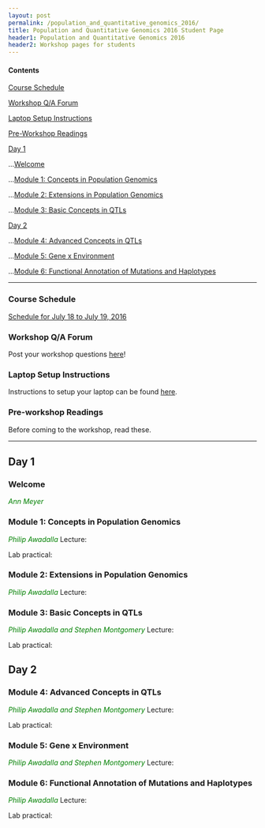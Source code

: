 ```yaml
---
layout: post
permalink: /population_and_quantitative_genomics_2016/
title: Population and Quantitative Genomics 2016 Student Page
header1: Population and Quantitative Genomics 2016
header2: Workshop pages for students
---
```


#### Contents
[Course Schedule](#course_schedule)

[Workshop Q/A Forum](#q_a_forum)

[Laptop Setup Instructions](#laptop_setup)

[Pre-Workshop Readings](#pre_readings)

[Day 1](#day_1)

  ...[Welcome](#welcome)
  
  ...[Module 1: Concepts in Population Genomics](#module_1)
  
  ...[Module 2: Extensions in Population Genomics](#module_2)
  
  ...[Module 3: Basic Concepts in QTLs](#module_3)
  
[Day 2](#day_2)

  ...[Module 4: Advanced Concepts in QTLs](#module_4)
  
  ...[Module 5: Gene x Environment](#module_5)
  
  ...[Module 6: Functional Annotation of Mutations and Haplotypes](#module_6)
  

***

###  Course Schedule  <a id="course_schedule"></a>

  <a href="http://bioinformatics-ca.github.io/2016_workshops/population/Population_2016_Schedule_v1.pdf">Schedule for July 18 to July 19, 2016</a>


###  Workshop Q/A Forum <a id="q_a_forum"></a>

  Post your workshop questions <a href="http://todaysmeet.com/Population2016">here</a>!


###  Laptop Setup Instructions <a id="laptop_setup"></a>

  Instructions to setup your laptop can be found <a href="http://bioinformatics-ca.github.io/2016_workshops/population/laptop_setup_instructions.pdf">here</a>.


###  Pre-workshop Readings <a id="pre_readings"></a>

  Before coming to the workshop, read these.


***

##  Day 1 <a id="day_1"></a>

###  Welcome <a id="welcome"></a>

  <font color="green">  _Ann Meyer_  </font> 


###  Module 1: Concepts in Population Genomics <a id="module_1"></a>

  <font color="green"> _Philip Awadalla_ </font>
  Lecture:
  
  Lab practical:


###  Module 2: Extensions in Population Genomics <a id="module_2"></a>

  <font color="green"> _Philip Awadalla_ </font>
  Lecture:


###  Module 3: Basic Concepts in QTLs <a id="module_3"></a>

  <font color="green"> _Philip Awadalla and Stephen Montgomery_ </font>
  Lecture:
  
  Lab practical:


##  Day 2 <a id="day_2"></a>

###  Module 4: Advanced Concepts in QTLs <a id="module_4"></a>

  <font color="green"> _Philip Awadalla and Stephen Montgomery_ </font>
  Lecture:
  
  Lab practical:


###  Module 5: Gene x Environment <a id="module_5"></a>

  <font color="green"> _Philip Awadalla and Stephen Montgomery_ </font>
  Lecture:


###  Module 6: Functional Annotation of Mutations and Haplotypes <a id="module_6"></a>

  <font color="green"> _Philip Awadalla_ </font>
  Lecture:
  
  Lab practical:
